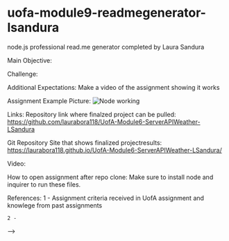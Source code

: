 # uofa-module9-readmegenerator-lsandura
node.js professional read.me generator completed by Laura Sandura

Main Objective: 

Challenge: 


Additional Expectations:
    Make a video of the assignment showing it works

Assignment Example 
Picture:
    ![Node working](./assets/images/website1.jpg)

Links:
Repository link where finalzed project can be pulled:
    https://github.com/laurabora118/UofA-Module6-ServerAPIWeather-LSandura

Git Repository Site that shows finalized projectresults:
    https://laurabora118.github.io/UofA-Module6-ServerAPIWeather-LSandura/

Video:

How to open assignment after repo clone:
    Make sure to install node and inquirer to run these files.
    
References:
    1 - Assignment criteria received in UofA assignment and knowlege from past assignments

    2 - 

<!-- Notes -->
<!-- [How to create a Professional README](https://coding-boot-camp.github.io/full-stack/github/professional-readme-guide) --> -->
